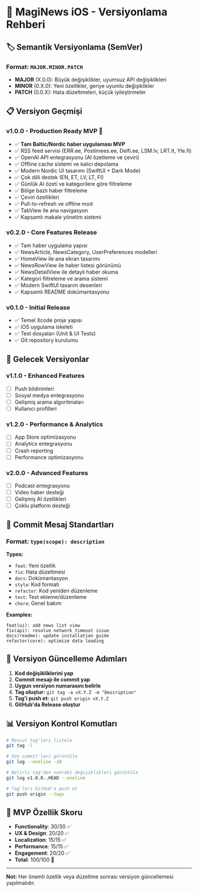 # 📱 MagiNews iOS - Versiyonlama Rehberi

## 🏷️ Semantik Versiyonlama (SemVer)

### Format: `MAJOR.MINOR.PATCH`

- **MAJOR** (X.0.0): Büyük değişiklikler, uyumsuz API değişiklikleri
- **MINOR** (0.X.0): Yeni özellikler, geriye uyumlu değişiklikler  
- **PATCH** (0.0.X): Hata düzeltmeleri, küçük iyileştirmeler

## 📋 Versiyon Geçmişi

### v1.0.0 - Production Ready MVP 🎉
- ✅ **Tam Baltic/Nordic haber uygulaması MVP**
- ✅ RSS feed servisi (ERR.ee, Postimees.ee, Delfi.ee, LSM.lv, LRT.lt, Yle.fi)
- ✅ OpenAI API entegrasyonu (AI özetleme ve çeviri)
- ✅ Offline cache sistemi ve kalıcı depolama
- ✅ Modern Nordic UI tasarımı (SwiftUI + Dark Mode)
- ✅ Çok dilli destek (EN, ET, LV, LT, FI)
- ✅ Günlük AI özeti ve kategorilere göre filtreleme
- ✅ Bölge bazlı haber filtreleme
- ✅ Çeviri özellikleri
- ✅ Pull-to-refresh ve offline mod
- ✅ TabView ile ana navigasyon
- ✅ Kapsamlı makale yönetim sistemi

### v0.2.0 - Core Features Release
- ✅ Tam haber uygulama yapısı
- ✅ NewsArticle, NewsCategory, UserPreferences modelleri
- ✅ HomeView ile ana ekran tasarımı
- ✅ NewsRowView ile haber listesi görünümü
- ✅ NewsDetailView ile detaylı haber okuma
- ✅ Kategori filtreleme ve arama sistemi
- ✅ Modern SwiftUI tasarım desenleri
- ✅ Kapsamlı README dokümantasyonu

### v0.1.0 - Initial Release
- ✅ Temel Xcode proje yapısı
- ✅ iOS uygulama iskeleti
- ✅ Test dosyaları (Unit & UI Tests)
- ✅ Git repository kurulumu

## 🚀 Gelecek Versiyonlar

### v1.1.0 - Enhanced Features
- [ ] Push bildirimleri
- [ ] Sosyal medya entegrasyonu
- [ ] Gelişmiş arama algoritmaları
- [ ] Kullanıcı profilleri

### v1.2.0 - Performance & Analytics
- [ ] App Store optimizasyonu
- [ ] Analytics entegrasyonu
- [ ] Crash reporting
- [ ] Performance optimizasyonu

### v2.0.0 - Advanced Features
- [ ] Podcast entegrasyonu
- [ ] Video haber desteği
- [ ] Gelişmiş AI özellikleri
- [ ] Çoklu platform desteği

## 📝 Commit Mesaj Standartları

### Format: `type(scope): description`

**Types:**
- `feat`: Yeni özellik
- `fix`: Hata düzeltmesi
- `docs`: Dokümantasyon
- `style`: Kod formatı
- `refactor`: Kod yeniden düzenleme
- `test`: Test ekleme/düzenleme
- `chore`: Genel bakım

**Examples:**
```
feat(ui): add news list view
fix(api): resolve network timeout issue
docs(readme): update installation guide
refactor(core): optimize data loading
```

## 🔄 Versiyon Güncelleme Adımları

1. **Kod değişikliklerini yap**
2. **Commit mesajı ile commit yap**
3. **Uygun versiyon numarasını belirle**
4. **Tag oluştur:** `git tag -a vX.Y.Z -m "Description"`
5. **Tag'i push et:** `git push origin vX.Y.Z`
6. **GitHub'da Release oluştur**

## 📊 Versiyon Kontrol Komutları

```bash
# Mevcut tag'leri listele
git tag -l

# Son commit'leri görüntüle
git log --oneline -10

# Belirli tag'den sonraki değişiklikleri görüntüle
git log v1.0.0..HEAD --oneline

# Tag'leri GitHub'a push et
git push origin --tags
```

## 🎯 MVP Özellik Skoru

- **Functionality**: 30/30 ✅
- **UX & Design**: 20/20 ✅
- **Localization**: 15/15 ✅
- **Performance**: 15/15 ✅
- **Engagement**: 20/20 ✅
- **Total**: 100/100 🎉

---

**Not:** Her önemli özellik veya düzeltme sonrası versiyon güncellemesi yapılmalıdır.

